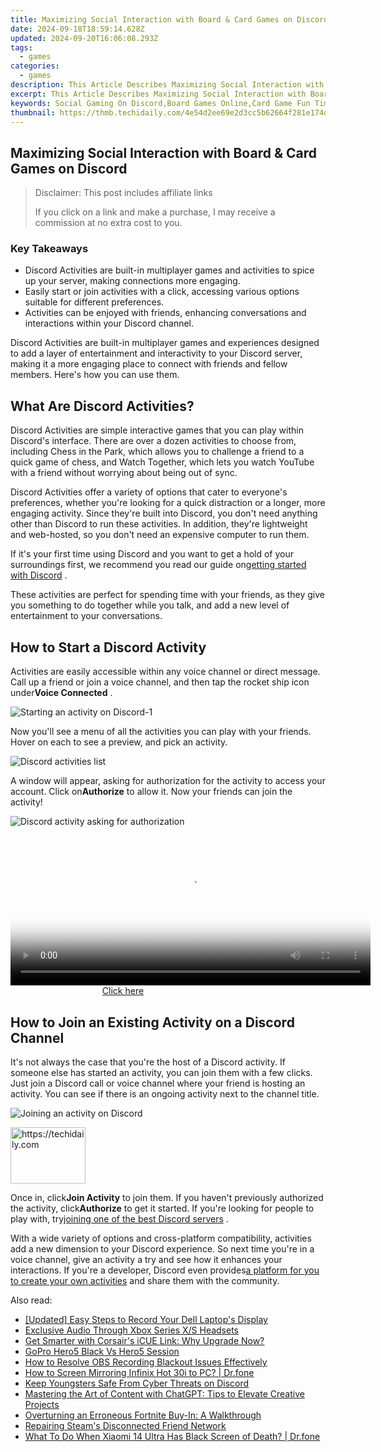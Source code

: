 ```yaml
---
title: Maximizing Social Interaction with Board & Card Games on Discord
date: 2024-09-18T18:59:14.628Z
updated: 2024-09-20T16:06:08.293Z
tags:
  - games
categories:
  - games
description: This Article Describes Maximizing Social Interaction with Board & Card Games on Discord
excerpt: This Article Describes Maximizing Social Interaction with Board & Card Games on Discord
keywords: Social Gaming On Discord,Board Games Online,Card Game Fun Time,Discord Chat Games,Interactive Playboards,Gaming With Friends,Party Board & Cards
thumbnail: https://thmb.techidaily.com/4e54d2ee69e2d3cc5b62664f281e174d4bc506ec5c304888c5062a8c04d6107f.jpg
---
```


## Maximizing Social Interaction with Board & Card Games on Discord

>  Disclaimer: This post includes affiliate links
>
>  If you click on a link and make a purchase, I may receive a commission at no extra cost to you.
>

### Key Takeaways

* Discord Activities are built-in multiplayer games and activities to spice up your server, making connections more engaging.
* Easily start or join activities with a click, accessing various options suitable for different preferences.
* Activities can be enjoyed with friends, enhancing conversations and interactions within your Discord channel.

 Discord Activities are built-in multiplayer games and experiences designed to add a layer of entertainment and interactivity to your Discord server, making it a more engaging place to connect with friends and fellow members. Here's how you can use them.

## What Are Discord Activities?

 Discord Activities are simple interactive games that you can play within Discord's interface. There are over a dozen activities to choose from, including Chess in the Park, which allows you to challenge a friend to a quick game of chess, and Watch Together, which lets you watch YouTube with a friend without worrying about being out of sync.

 Discord Activities offer a variety of options that cater to everyone's preferences, whether you're looking for a quick distraction or a longer, more engaging activity. Since they're built into Discord, you don't need anything other than Discord to run these activities. In addition, they're lightweight and web-hosted, so you don't need an expensive computer to run them.

 If it's your first time using Discord and you want to get a hold of your surroundings first, we recommend you read our guide on[getting started with Discord](https://www.makeuseof.com/how-to-get-started-discord-beginners-guide/) .

 These activities are perfect for spending time with your friends, as they give you something to do together while you talk, and add a new level of entertainment to your conversations.

## How to Start a Discord Activity

 Activities are easily accessible within any voice channel or direct message. Call up a friend or join a voice channel, and then tap the rocket ship icon under**Voice Connected** .

![Starting an activity on Discord-1](https://static1.makeuseofimages.com/wordpress/wp-content/uploads/2024/05/starting-an-activity-on-discord-1.jpg)

 Now you'll see a menu of all the activities you can play with your friends. Hover on each to see a preview, and pick an activity.

![Discord activities list](https://static1.makeuseofimages.com/wordpress/wp-content/uploads/2024/05/discord-activities-list.jpg)

 A window will appear, asking for authorization for the activity to access your account. Click on**Authorize** to allow it. Now your friends can join the activity!

![Discord activity asking for authorization](https://static1.makeuseofimages.com/wordpress/wp-content/uploads/2024/05/discord-activity-asking-for-authorization.jpg)

<!-- affiliate ads begin -->
<span id="1983539">
					<video width="576" height="240" style="cursor:pointer"
           poster="//a.impactradius-go.com/display-clicktoplayimage/1983539.png"
           onclick="if(!this.playClicked){this.play();this.setAttribute('controls',true);this.playClicked=true;}">
	   <source src="//a.impactradius-go.com/display-ad/22993-1983539">
	   <img src="//a.impactradius-go.com/display-clicktoplayimage/1983539.png" style="border: none; height: 100%; width: 100%; object-fit: contain">
	</video>
	<div style="width:360px;text-align:center"><a href="javascript:window.open(decodeURIComponent('https%3A%2F%2Fhomestyler.sjv.io%2Fc%2F5597632%2F1983539%2F22993'), '_blank');void(0);">Click here</a></div>
</span>
<img height="0" width="0" src="https://imp.pxf.io/i/5597632/1983539/22993" style="position:absolute;visibility:hidden;" border="0" />
<!-- affiliate ads end -->

## How to Join an Existing Activity on a Discord Channel

 It's not always the case that you're the host of a Discord activity. If someone else has started an activity, you can join them with a few clicks. Just join a Discord call or voice channel where your friend is hosting an activity. You can see if there is an ongoing activity next to the channel title.

![Joining an activity on Discord](https://static1.makeuseofimages.com/wordpress/wp-content/uploads/2024/05/joining-an-activity-on-discord.jpg)

<!-- affiliate ads begin -->
<a href="https://aligracehair.sjv.io/c/5597632/2135363/19272" target="_top" id="2135363">
  <img src="//a.impactradius-go.com/display-ad/19272-2135363" border="0" alt="https://techidaily.com" width="120" height="90"/>
</a>
<img height="0" width="0" src="https://aligracehair.sjv.io/i/5597632/2135363/19272" style="position:absolute;visibility:hidden;" border="0" />
<!-- affiliate ads end -->

 Once in, click**Join Activity** to join them. If you haven't previously authorized the activity, click**Authorize** to get it started. If you're looking for people to play with, try[joining one of the best Discord servers](https://www.makeuseof.com/tag/how-to-find-best-discord-servers/) .

 With a wide variety of options and cross-platform compatibility, activities add a new dimension to your Discord experience. So next time you're in a voice channel, give an activity a try and see how it enhances your interactions. If you're a developer, Discord even provides[a platform for you to create your own activities](https://discord.com/developers/docs/activities/building-an-activity#step-4-running-your-app-locally-in-discord) and share them with the community.

<ins class="adsbygoogle"
     style="display:block"
     data-ad-format="autorelaxed"
     data-ad-client="ca-pub-7571918770474297"
     data-ad-slot="1223367746"></ins>

<ins class="adsbygoogle"
     style="display:block"
     data-ad-client="ca-pub-7571918770474297"
     data-ad-slot="8358498916"
     data-ad-format="auto"
     data-full-width-responsive="true"></ins>

<span class="atpl-alsoreadstyle">Also read:</span>
<div><ul>
<li><a href="https://screen-recording.techidaily.com/updated-easy-steps-to-record-your-dell-laptops-display/"><u>[Updated] Easy Steps to Record Your Dell Laptop's Display</u></a></li>
<li><a href="https://games-able.techidaily.com/exclusive-audio-through-xbox-series-xs-headsets/"><u>Exclusive Audio Through Xbox Series X/S Headsets</u></a></li>
<li><a href="https://games-able.techidaily.com/get-smarter-with-corsairs-icue-link-why-upgrade-now/"><u>Get Smarter with Corsair's iCUE Link: Why Upgrade Now?</u></a></li>
<li><a href="https://extra-hints.techidaily.com/gopro-hero5-black-vs-hero5-session/"><u>GoPro Hero5 Black Vs Hero5 Session</u></a></li>
<li><a href="https://common-error.techidaily.com/how-to-resolve-obs-recording-blackout-issues-effectively/"><u>How to Resolve OBS Recording Blackout Issues Effectively</u></a></li>
<li><a href="https://screen-mirror.techidaily.com/how-to-screen-mirroring-infinix-hot-30i-to-pc-drfone-by-drfone-android/"><u>How to Screen Mirroring Infinix Hot 30i to PC? | Dr.fone</u></a></li>
<li><a href="https://games-able.techidaily.com/keep-youngsters-safe-from-cyber-threats-on-discord/"><u>Keep Youngsters Safe From Cyber Threats on Discord</u></a></li>
<li><a href="https://tech-revival.techidaily.com/mastering-the-art-of-content-with-chatgpt-tips-to-elevate-creative-projects/"><u>Mastering the Art of Content with ChatGPT: Tips to Elevate Creative Projects</u></a></li>
<li><a href="https://games-able.techidaily.com/overturning-an-erroneous-fortnite-buy-in-a-walkthrough/"><u>Overturning an Erroneous Fortnite Buy-In: A Walkthrough</u></a></li>
<li><a href="https://games-able.techidaily.com/repairing-steams-disconnected-friend-network/"><u>Repairing Steam's Disconnected Friend Network</u></a></li>
<li><a href="https://howto.techidaily.com/what-to-do-when-xiaomi-14-ultra-has-black-screen-of-death-drfone-by-drfone-fix-android-problems-fix-android-problems/"><u>What To Do When Xiaomi 14 Ultra Has Black Screen of Death? | Dr.fone</u></a></li>
</ul></div>

